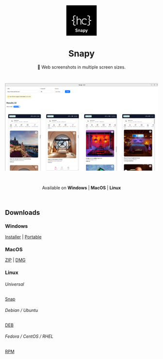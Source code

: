 <p align="center">
<img src="/assets/snapy.png" style="width:100px;" />
</p>

<h1 align="center">Snapy</h1>

<p align="center">
 📸 Web screenshots in multiple screen sizes.
</p>

<br>

<p align="center">
<img src="/assets/screenshot-1.png" style="width:825px;" />
</p>

<br>

<p align="center">
<span>Available on</span> 
<b>Windows</b> |
<b>MacOS</b> |
<b>Linux</b>
</p>

<br>

## Downloads

### Windows

[Installer](https://github.com/lamualfa/snapy/releases/download/1.0.1/snapy-1.0.1-win-x64-installer.exe) | [Portable](https://github.com/lamualfa/snapy/releases/download/1.0.1/snapy-1.0.1-win-x64-portable.exe)

### MacOS

[ZIP](https://github.com/lamualfa/snapy/releases/download/1.0.1/snapy-1.0.1-mac-universal.zip) | [DMG](https://github.com/lamualfa/snapy/releases/download/1.0.1/snapy-1.0.1-mac-universal.dmg)

### Linux

###### Universal

[Snap](https://github.com/lamualfa/snapy/releases/download/1.0.1/snapy-1.0.1-linux-amd64.snap)

###### Debian / Ubuntu

[DEB](https://github.com/lamualfa/snapy/releases/download/1.0.1/snapy-1.0.1-linux-amd64.deb)

###### Fedora / CentOS / RHEL

[RPM](https://github.com/lamualfa/snapy/releases/download/1.0.1/snapy-1.0.1-linux-x86_64.rpm)